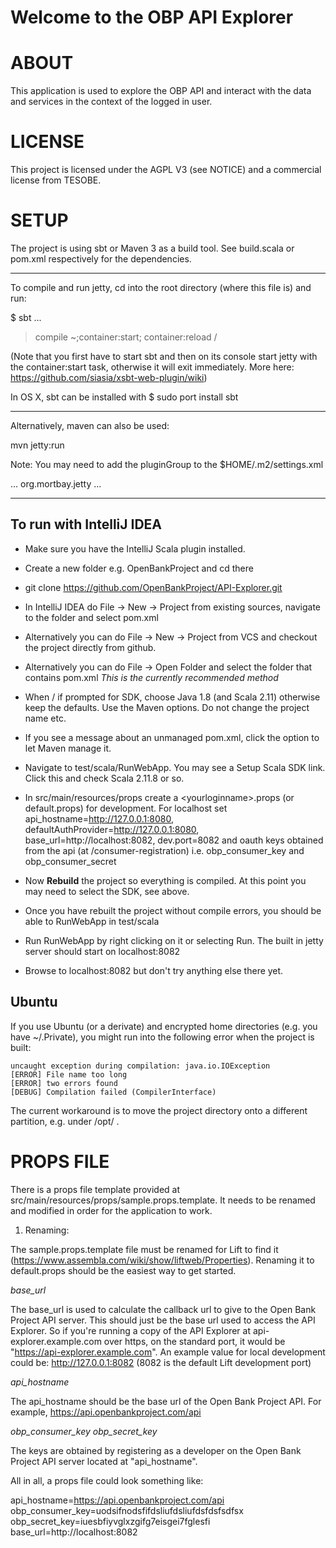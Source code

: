 Welcome to the OBP API Explorer
===============================

# ABOUT

This application is used to explore the OBP API and interact with the data and services in the context of the logged in user.



# LICENSE

This project is licensed under the AGPL V3 (see NOTICE) and a commercial license from TESOBE.

# SETUP

The project is using sbt or Maven 3 as a build tool.
See build.scala or pom.xml respectively for the dependencies.

----

To compile and run jetty, cd into the root directory (where this file is) and run:

$ sbt
...
> compile
> ~;container:start; container:reload /

(Note that you first have to start sbt and then on its console start jetty with the container:start task, otherwise it will exit immediately. More here: https://github.com/siasia/xsbt-web-plugin/wiki)

In OS X, sbt can be installed with $ sudo port install sbt

----


Alternatively, maven can also be used:

mvn jetty:run


Note: You may need to add the pluginGroup to the $HOME/.m2/settings.xml

<settings xmlns="http://maven.apache.org/SETTINGS/1.0.0"
  xmlns:xsi="http://www.w3.org/2001/XMLSchema-instance"
  xsi:schemaLocation="http://maven.apache.org/SETTINGS/1.0.0
                      http://maven.apache.org/xsd/settings-1.0.0.xsd">
  ...
  <pluginGroups>
    <pluginGroup>org.mortbay.jetty</pluginGroup>
  </pluginGroups>
  ...
</settings>

---

## To run with IntelliJ IDEA

* Make sure you have the IntelliJ Scala plugin installed.

* Create a new folder e.g. OpenBankProject and cd there

* git clone https://github.com/OpenBankProject/API-Explorer.git

* In IntelliJ IDEA do File -> New -> Project from existing sources, navigate to the folder and select pom.xml

* Alternatively you can do File -> New -> Project from VCS and checkout the project directly from github.

* Alternatively you can do File -> Open Folder and select the folder that contains pom.xml *This is the currently recommended method*

* When / if prompted for SDK, choose Java 1.8 (and Scala 2.11) otherwise keep the defaults. Use the Maven options. Do not change the project name etc.

* If you see a message about an unmanaged pom.xml, click the option to let Maven manage it.

* Navigate to test/scala/RunWebApp. You may see a Setup Scala SDK link. Click this and check Scala 2.11.8 or so.

* In src/main/resources/props create a \<yourloginname\>.props (or default.props) for development. For localhost set api_hostname=http://127.0.0.1:8080, defaultAuthProvider=http://127.0.0.1:8080, base_url=http://localhost:8082, dev.port=8082 and oauth keys obtained from the api (at /consumer-registration) i.e. obp_consumer_key and obp_consumer_secret

* Now **Rebuild** the project so everything is compiled. At this point you may need to select the SDK, see above.

* Once you have rebuilt the project without compile errors, you should be able to RunWebApp in test/scala

* Run RunWebApp by right clicking on it or selecting Run. The built in jetty server should start on localhost:8082

* Browse to localhost:8082 but don't try anything else there yet.

## Ubuntu

If you use Ubuntu (or a derivate) and encrypted home directories (e.g. you have ~/.Private), you might run into the following error when the project is built:

    uncaught exception during compilation: java.io.IOException
    [ERROR] File name too long
    [ERROR] two errors found
    [DEBUG] Compilation failed (CompilerInterface)

The current workaround is to move the project directory onto a different partition, e.g. under /opt/ .

# PROPS FILE

There is a props file template provided at src/main/resources/props/sample.props.template. It needs to be renamed and modified in order for
the application to work.

1. Renaming:

The sample.props.template file must be renamed for Lift to find it (https://www.assembla.com/wiki/show/liftweb/Properties). Renaming it to default.props
should be the easiest way to get started.


*base_url*

The base_url is used to calculate the callback url to give to the Open Bank Project API server. This should just be the
base url used to access the API Explorer. So if you're running a copy of the API Explorer at
api-explorer.example.com over https, on the standard port, it would be "https://api-explorer.example.com".
An example value for local development could be: http://127.0.0.1:8082 (8082 is the default Lift development port)

*api_hostname*

The api_hostname should be the base url of the Open Bank Project API. For example, https://api.openbankproject.com/api

*obp_consumer_key*
*obp_secret_key*

The keys are obtained by registering as a developer on the Open Bank Project API server located at "api_hostname".


All in all, a props file could look something like:

api_hostname=https://api.openbankproject.com/api
obp_consumer_key=uodsifnodsfifdsliufdsliufdsfdsfsdfsx
obp_secret_key=iuesbfiyvglxzgifg7eisgei7fglesfi
base_url=http://localhost:8082
